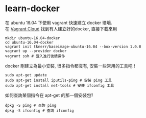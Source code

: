 # learn-docker

在 ubuntu 16.04 下使用 vagrant 快速建立 docker 環境.  
在 [Vagrant Cloud](https://app.vagrantup.com/boxes/search?provider=docker) 找到有人建立好的docker, 直接下載來用  
```
mkdir ubuntu-16.04-docker
cd ubuntu-16.04-docker
vagrant init tknerr/baseimage-ubuntu-16.04 --box-version 1.0.0
vagrant up --provider docker
vagrant ssh # 登入進行後續操作
```

docker 剛建立為最小安裝, 很多指令都沒有, 安裝一些常用的工具吧！  
```
sudo apt-get update
sudo apt-get install iputils-ping # 安裝 ping 工具
sudo apt-get install net-tools # 安裝 ifconfig 工具
```

如何查詢某個指令在 apt-get 的那一個安裝包?  
```
dpkg -S ping # 查詢 ping
dpkg -S ifconfig # 查詢 ifconfig
```
